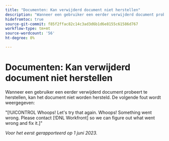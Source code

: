 ```yaml
---
title: "Documenten: Kan verwijderd document niet herstellen"
description: "Wanneer een gebruiker een eerder verwijderd document probeert te herstellen, kan het document niet worden hersteld en wordt de fout In gehele getallen weergegeven."
hidefromtoc: true
source-git-commit: f85f2ffac82c14c3ad3d6b1d6e8155c61586d767
workflow-type: tm+mt
source-wordcount: '56'
ht-degree: 0%

---
```



# Documenten: Kan verwijderd document niet herstellen

<!-- On WF and WFP TOCs-->

Wanneer een gebruiker een eerder verwijderd document probeert te herstellen, kan het document niet worden hersteld. De volgende fout wordt weergegeven:

&quot;[!UICONTROL Whoops! Let's try that again. Whoops! Something went wrong. Please contact [!DNL Workfront] so we can figure out what went wrong and fix it.]&quot;

_Voor het eerst gerapporteerd op 1 juni 2023._

